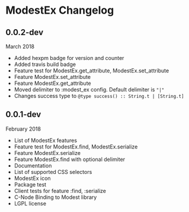 # ModestEx Changelog

## 0.0.2-dev

March 2018

- Added hexpm badge for version and counter
- Added travis build badge
- Feature test for ModestEx.get_attribute, ModestEx.set_attribute
- Feature ModestEx.set_attribute
- Feature ModestEx.get_attribute
- Moved delimiter to :modest_ex config. Default delimiter is `"|"`
- Changes success type to `@type success() :: String.t | [String.t]`

## 0.0.1-dev

February 2018

- List of ModestEx features
- Feature test for ModestEx.find, ModestEx.serialize
- Feature ModestEx.serialize
- Feature ModestEx.find with optional delimiter
- Documentation
- List of supported CSS selectors
- ModestEx icon
- Package test
- Client tests for feature :find, :serialize
- C-Node Binding to Modest library
- LGPL license
